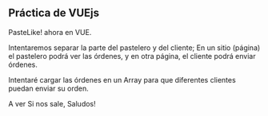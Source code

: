 ## Práctica de VUEjs

PasteLike! ahora en VUE.

Intentaremos separar la parte del pastelero y del cliente;
En un sitio (página) el pastelero podrá ver las órdenes, y en otra página, el cliente podrá enviar órdenes.

Intentaré cargar las órdenes en un Array para que diferentes clientes puedan enviar su orden.

A ver Si nos sale, Saludos!